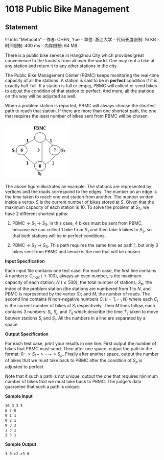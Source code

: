
# 1018 Public Bike Management

## Statement

!!! info "Metadata"
    - 作者: CHEN, Yue
    - 单位: 浙江大学
    - 代码长度限制: 16 KB
    - 时间限制: 400 ms
    - 内存限制: 64 MB

There is a public bike service in Hangzhou City which provides great convenience to the tourists from all over the world.  One may rent a bike at any station and return it to any other stations in the city.

The Public Bike Management Center (PBMC) keeps monitoring the real-time capacity of all the stations.  A station is said to be in **perfect** condition if it is exactly half-full.  If a station is full or empty, PBMC will collect or send bikes to adjust the condition of that station to perfect.  And more, all the stations on the way will be adjusted as well.

When a problem station is reported, PBMC will always choose the shortest path to reach that station.  If there are more than one shortest path, the one that requires the least number of bikes sent from PBMC will be chosen.


![](./statement-assets/213)

The above figure illustrates an example.  The stations are represented by vertices and the roads correspond to the edges.  The number on an edge is the time taken to reach one end station from another.  The number written inside a vertex $S$ is the current number of bikes stored at $S$.  Given that the maximum capacity of each station is 10.  To solve the problem at $S_3$, we have 2 different shortest paths:

1. PBMC -> $S_1$ -> $S_3$.  In this case, 4 bikes must be sent from PBMC, because we can collect 1 bike from $S_1$ and then take 5 bikes to $S_3$, so that both stations will be in perfect conditions.

2. PBMC -> $S_2$ -> $S_3$.  This path requires the same time as path 1, but only 3 bikes sent from PBMC and hence is the one that will be chosen.

**Input Specification**

Each input file contains one test case.  For each case, the first line contains 4 numbers: $C_{max}$ ($\le 100$), always an even number, is the maximum capacity of each station; $N$ ($\le 500$), the total number of stations; $S_p$, the index of the problem station (the stations are numbered from 1 to $N$, and PBMC is represented by the vertex 0); and $M$, the number of roads.  The second line contains $N$ non-negative numbers $C_i$ ($i=1,\cdots ,N$) where each $C_i$ is the current number of bikes at $S_i$ respectively.  Then $M$ lines follow, each contains 3 numbers: $S_i$, $S_j$, and $T_{ij}$ which describe the time $T_{ij}$ taken to move betwen stations $S_i$ and $S_j$.  All the numbers in a line are separated by a space.

**Output Specification**

For each test case, print your results in one line.  First output the number of bikes that PBMC must send.  Then after one space, output the path in the format: $0->S_1->\cdots ->S_p$.  Finally after another space, output the number of bikes that we must take back to PBMC after the condition of $S_p$ is adjusted to perfect.

Note that if such a path is not unique, output the one that requires minimum number of bikes that we must take back to PBMC.  The judge's data guarantee that such a path is unique.

**Sample Input**
```plaintext
10 3 3 5
6 7 0
0 1 1
0 2 1
0 3 3
1 3 1
2 3 1
```

**Sample Output**
```plaintext
3 0->2->3 0
```
